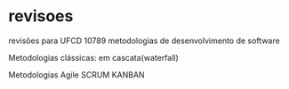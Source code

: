 # revisoes
revisões para UFCD 10789 metodologias de desenvolvimento de software

Metodologias clássicas:
em cascata(waterfall)

Metodologias Agile
SCRUM
KANBAN


